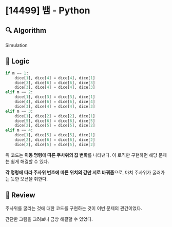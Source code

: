 # [14499] 뱀 - Python

## :mag: Algorithm

Simulation

## :round_pushpin: Logic

```python
if m == 1:
    dice[1], dice[4] = dice[4], dice[1]
    dice[3], dice[6] = dice[6], dice[3]
    dice[3], dice[4] = dice[4], dice[3]
elif m == 2:
    dice[1], dice[3] = dice[3], dice[1]
    dice[4], dice[6] = dice[6], dice[4]
    dice[3], dice[4] = dice[4], dice[3]
elif m == 3:
    dice[1], dice[2] = dice[2], dice[1]
    dice[5], dice[6] = dice[6], dice[5]
    dice[2], dice[5] = dice[5], dice[2]
elif m == 4:
    dice[1], dice[5] = dice[5], dice[1]
    dice[2], dice[6] = dice[6], dice[2]
    dice[2], dice[5] = dice[5], dice[2]
```

위 코드는 **이동 명령에 따른 주사위의 값 변화**를 나타낸다. 이 로직만 구현하면 해당 문제는 쉽게 해결할 수 있다.

**각 명령에 따라 주사위 번호에 따른 위치의 값만 서로 바꿔줌**으로, 마치 주사위가 굴러가는 듯한 모션을 취한다.

## :memo: Review

주사위를 굴리는 것에 대한 코드를 구현하는 것이 이번 문제의 관건이었다. 

간단한 그림을 그려보니 금방 해결할 수 있었다.

